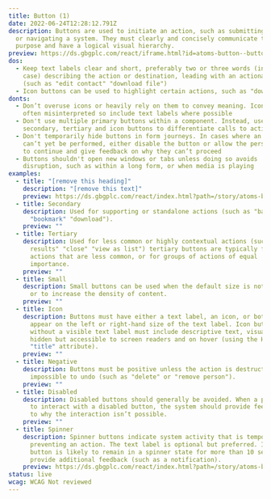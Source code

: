 ```yaml
---
title: Button (1)
date: 2022-06-24T12:28:12.791Z
description: Buttons are used to initiate an action, such as submitting a form
  or navigating a system. They must clearly and concisely communicate their
  purpose and have a logical visual hierarchy.
preview: https://ds.gbgplc.com/react/iframe.html?id=atoms-button--button-element
dos:
  - Keep text labels clear and short, preferably two or three words (in sentence
    case) describing the action or destination, leading with an actionable verb
    (such as "edit contact" "download file")
  - Icon buttons can be used to highlight certain actions, such as "download"
donts:
  - Don’t overuse icons or heavily rely on them to convey meaning. Icons are
    often misinterpreted so include text labels where possible
  - Don't use multiple primary buttons within a component. Instead, use
    secondary, tertiary and icon buttons to differentiate calls to action
  - Don't temporarily hide buttons in form journeys. In cases where an action
    can’t yet be performed, either disable the button or allow the person to try
    to continue and give feedback on why they can’t proceed
  - Buttons shouldn't open new windows or tabs unless doing so avoids
    disruption, such as within a long form, or when media is playing
examples:
  - title: "[remove this heading]"
    description: "[remove this text]"
    preview: https://ds.gbgplc.com/react/index.html?path=/story/atoms-button--button-element&nav=0&knob-Kind=primary
  - title: Secondary
    description: Used for supporting or standalone actions (such as "back"
      "bookmark" "download").
    preview: ""
  - title: Tertiary
    description: Used for less common or highly contextual actions (such as "filter
      results" "close" "view as list") tertiary buttons are typically for
      actions that are less common, or for groups of actions of equal
      importance.
    preview: ""
  - title: Small
    description: Small buttons can be used when the default size is not appropriate,
      or to increase the density of content.
    preview: ""
  - title: Icon
    description: Buttons must have either a text label, an icon, or both. Icons can
      appear on the left or right-hand size of the text label. Icon buttons
      without a visible text label must include descriptive text, visually
      hidden but accessible to screen readers and on hover (using the HTML
      "title" attribute).
    preview: ""
  - title: Negative
    description: Buttons must be positive unless the action is destructive or
      impossible to undo (such as "delete" or "remove person").
    preview: ""
  - title: Disabled
    description: Disabled buttons should generally be avoided. When a person tries
      to interact with a disabled button, the system should provide feedback as
      to why the interaction isn’t possible.
    preview: ""
  - title: Spinner
    description: Spinner buttons indicate system activity that is temporarily
      preventing an action. The text label is optional but preferred. If a
      button is likely to remain in a spinner state for more than 10 seconds,
      provide additional feedback (such as a notification).
    preview: https://ds.gbgplc.com/react/index.html?path=/story/atoms-button--button-element&nav=0&knob-Worker?=true&knob-Active?=true
status: live
wcag: WCAG Not reviewed
---
```

